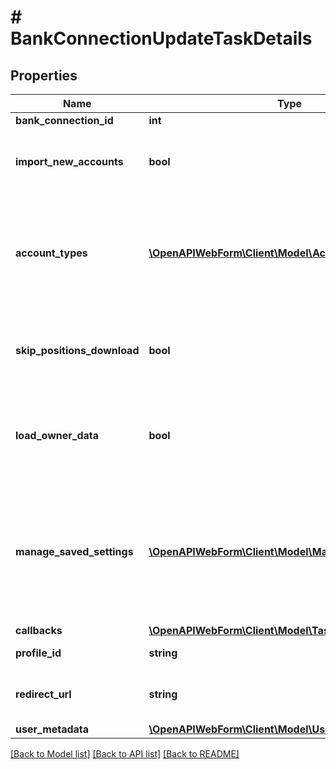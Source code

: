 # # BankConnectionUpdateTaskDetails

## Properties

Name | Type | Description | Notes
------------ | ------------- | ------------- | -------------
**bank_connection_id** | **int** | Bank connection identifier. |
**import_new_accounts** | **bool** | Whether new accounts that have not yet been imported will be imported or not. &lt;br/&gt;Default is &#39;false&#39;.&lt;br/&gt;&lt;br/&gt;By setting this parameter to true, we will try to get new accounts the user might have at the bank. The user will have a possibility to stop the process once he finds the accounts he is interested in have been imported. The set of newly imported accounts can be limited by using \&quot;accountTypes\&quot; parameter. | [optional] [default to false]
**account_types** | [**\OpenAPIWebForm\Client\Model\AccountType[]**](AccountType.md) | It defines the account types to be added on the bank connection. If no value is given, then all new available accounts will be imported.&lt;br/&gt;Only applied if \&quot;importNewAccounts\&quot; is set to \&quot;true\&quot; and ignored otherwise.&lt;br/&gt;This parameter refers to the same parameters of \&quot;&lt;a target&#x3D;&#39;_blank&#39; href&#x3D;&#39;https://docs.finapi.io/?product&#x3D;access#post-/api/v1/bankConnections/update&#39;&gt;Update a bank connection&lt;/a&gt;\&quot; and \&quot;&lt;a target&#x3D;&#39;_blank&#39; href&#x3D;&#39;https://docs.finapi.io/?product&#x3D;access#post-/api/v1/bankConnections/connectInterface&#39;&gt;Connect a new interface&lt;/a&gt;\&quot; services in the finAPI Access API. | [optional]
**skip_positions_download** | **bool** | Whether to skip the download of transactions and securities or not.&lt;br/&gt;This parameter refers to the same parameters of \&quot;&lt;a target&#x3D;&#39;_blank&#39; href&#x3D;&#39;https://docs.finapi.io/?product&#x3D;access#post-/api/v1/bankConnections/update&#39;&gt;Update a bank connection&lt;/a&gt;\&quot; and \&quot;&lt;a target&#x3D;&#39;_blank&#39; href&#x3D;&#39;https://docs.finapi.io/?product&#x3D;access#post-/api/v1/bankConnections/connectInterface&#39;&gt;Connect a new interface&lt;/a&gt;\&quot; services in the finAPI Access API.&lt;br/&gt;Default is &#39;false&#39;. | [optional] [default to false]
**load_owner_data** | **bool** | Whether to load information about the bank connection owner(s).&lt;br/&gt;This parameter refers to the same parameters of \&quot;&lt;a target&#x3D;&#39;_blank&#39; href&#x3D;&#39;https://docs.finapi.io/?product&#x3D;access#post-/api/v1/bankConnections/update&#39;&gt;Update a bank connection&lt;/a&gt;\&quot; and \&quot;&lt;a target&#x3D;&#39;_blank&#39; href&#x3D;&#39;https://docs.finapi.io/?product&#x3D;access#post-/api/v1/bankConnections/connectInterface&#39;&gt;Connect a new interface&lt;/a&gt;\&quot; services in the finAPI Access API.&lt;br/&gt;Default is &#39;false&#39;.&lt;br/&gt;&lt;strong&gt;NOTE:&lt;/strong&gt; This feature is supported only by the WEB_SCRAPER interface. | [optional] [default to false]
**manage_saved_settings** | [**\OpenAPIWebForm\Client\Model\ManageSavedSettings[]**](ManageSavedSettings.md) | If users have stored bank credentials or their preferred TAN procedure in finAPI, then each time it is necessary, the web form will automatically apply the saved settings. This field will force the web form to be presented. Depending on the value you provide in the API, the end-user will have the possibility to provide new credentials, decide if he wants to store the new credentials in finAPI or delete the stored TAN procedure. He might also be able to save a different TAN procedure as preference if the workflow requires it. Use this parameter, for example, if a previous update failed because of invalid credentials, or you want to allow the end-user to reset his stored TAN preference.&lt;br/&gt;Default value is &#39;null&#39;.&lt;br/&gt;&amp;bull; &lt;code&gt;CREDENTIALS&lt;/code&gt; - the end user can edit his stored credentials;&lt;br/&gt;&amp;bull; &lt;code&gt;DEFAULT_TWO_STEP_PROCEDURE&lt;/code&gt; - the end user can edit his stored default two step procedure. | [optional]
**callbacks** | [**\OpenAPIWebForm\Client\Model\TaskCallbacks**](TaskCallbacks.md) |  | [optional]
**profile_id** | **string** | The profile to be applied to the web form.&lt;br/&gt;This will overwrite the default profile, if such a profile exists. | [optional]
**redirect_url** | **string** | The URL where the end-user will be redirected to after completing the bank login and (possibly) the SCA on the bank&#39;s website. Must always be provided by mandators with &lt;code&gt;FULLY_LICENSED&lt;/code&gt; or &lt;code&gt;AISP&lt;/code&gt; license type, and may not be provided by mandators with other license types. | [optional]
**user_metadata** | [**\OpenAPIWebForm\Client\Model\UserMetadata**](UserMetadata.md) |  | [optional]

[[Back to Model list]](../../README.md#models) [[Back to API list]](../../README.md#endpoints) [[Back to README]](../../README.md)
